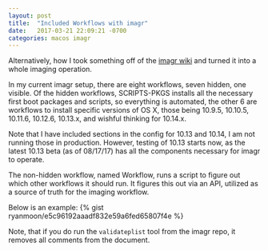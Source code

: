 ```yaml
---
layout: post
title:  "Included Workflows with imagr"
date:   2017-03-21 22:09:21 -0700
categories: macos imagr
---
```


Alternatively, how I took something off of the [imagr wiki](https://github.com/grahamgilbert/imagr/wiki) and turned it into a whole imaging operation.

In my current imagr setup, there are eight workflows, seven hidden, one visible. Of the hidden workflows, SCRIPTS-PKGS installs all the necessary first boot packages and scripts, so everything is automated, the other 6 are workflows to install specific versions of OS X, those being 10.9.5, 10.10.5, 10.11.6, 10.12.6, 10.13.x, and wishful thinking for 10.14.x.

Note that I have included sections in the config for 10.13 and 10.14, I am not running those in production. However, testing of 10.13 starts now, as the latest 10.13 beta (as of 08/17/17) has all the components necessary for imagr to operate.

The non-hidden workflow, named Workflow, runs a script to figure out which other workflows it should run. It figures this out via an API, utilized as a source of truth for the imaging workflow.

Below is an example:
{% gist ryanmoon/e5c96192aaadf832e59a6fed65807f4e %}

Note, that if you do run the `validateplist` tool from the imagr repo, it removes all comments from the document.

